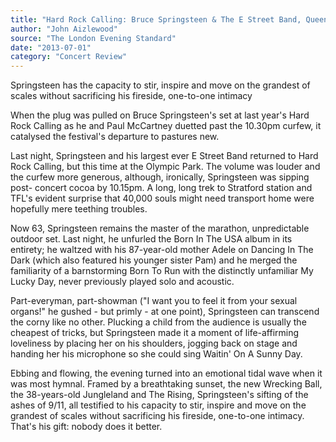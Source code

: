 ```yaml
---
title: "Hard Rock Calling: Bruce Springsteen & The E Street Band, Queen Elizabeth Olympic Park"
author: "John Aizlewood"
source: "The London Evening Standard"
date: "2013-07-01"
category: "Concert Review"
---
```


Springsteen has the capacity to stir, inspire and move on the grandest of scales without sacrificing his fireside, one-to-one intimacy

When the plug was pulled on Bruce Springsteen's set at last year's Hard Rock Calling as he and Paul McCartney duetted past the 10.30pm curfew, it catalysed the festival's departure to pastures new.

Last night, Springsteen and his largest ever E Street Band returned to Hard Rock Calling, but this time at the Olympic Park. The volume was louder and the curfew more generous, although, ironically, Springsteen was sipping post- concert cocoa by 10.15pm. A long, long trek to Stratford station and TFL's evident surprise that 40,000 souls might need transport home were hopefully mere teething troubles.

Now 63, Springsteen remains the master of the marathon, unpredictable outdoor set. Last night, he unfurled the Born In The USA album in its entirety; he waltzed with his 87-year-old mother Adele on Dancing In The Dark (which also featured his younger sister Pam) and he merged the familiarity of a barnstorming Born To Run with the distinctly unfamiliar My Lucky Day, never previously played solo and acoustic.

Part-everyman, part-showman ("I want you to feel it from your sexual organs!" he gushed - but primly - at one point), Springsteen can transcend the corny like no other. Plucking a child from the audience is usually the cheapest of tricks, but Springsteen made it a moment of life-affirming loveliness by placing her on his shoulders, jogging back on stage and handing her his microphone so she could sing Waitin' On A Sunny Day.

Ebbing and flowing, the evening turned into an emotional tidal wave when it was most hymnal. Framed by a breathtaking sunset, the new Wrecking Ball, the 38-years-old Jungleland and The Rising, Springsteen's sifting of the ashes of 9/11, all testified to his capacity to stir, inspire and move on the grandest of scales without sacrificing his fireside, one-to-one intimacy. That's his gift: nobody does it better.
